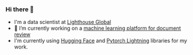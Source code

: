 ### Hi there 👋

- I'm a data scientist at [Lighthouse Global](https://www.lighthouseglobal.com/)
- 🔭 I’m currently working on a [machine learning platform for document review](https://www.businesswire.com/news/home/20210201005774/en/Lighthouse-Launches-New-AI-Enhanced-Ediscovery-and-Document-Review-Technology)
- I'm currently using [Hugging Face](https://github.com/huggingface) and [Pytorch Lightning](https://github.com/Lightning-AI/lightning) libraries for my work.
